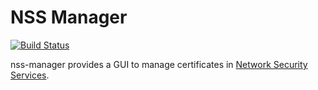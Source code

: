 # NSS Manager

[![Build Status](https://gitlab.com/czchen/nss-manager/badges/branch/build.svg)](https://gitlab.com/czchen/nss-manager)

nss-manager provides a GUI to manage certificates in [Network Security Services](https://developer.mozilla.org/en-US/docs/Mozilla/Projects/NSS).
